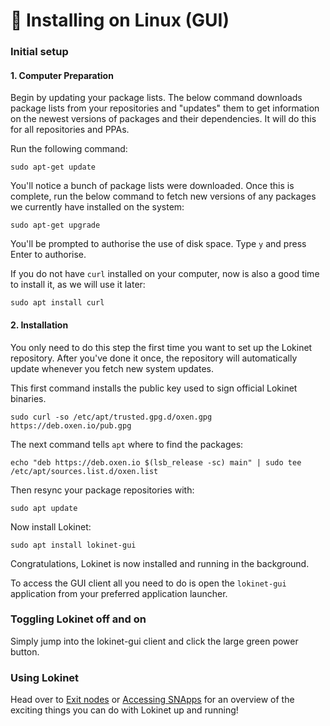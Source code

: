 # 🐧 Installing on Linux \(GUI\)

### Initial setup

#### 1. Computer Preparation

Begin by updating your package lists. The below command downloads package lists from your repositories and "updates" them to get information on the newest versions of packages and their dependencies. It will do this for all repositories and PPAs.

Run the following command:

```text
sudo apt-get update
```

You'll notice a bunch of package lists were downloaded. Once this is complete, run the below command to fetch new versions of any packages we currently have installed on the system:

```text
sudo apt-get upgrade
```

You'll be prompted to authorise the use of disk space. Type `y` and press Enter to authorise.

If you do not have `curl` installed on your computer, now is also a good time to install it, as we will use it later:

```text
sudo apt install curl
```

#### 2. Installation

You only need to do this step the first time you want to set up the Lokinet repository. After you've done it once, the repository will automatically update whenever you fetch new system updates.

This first command installs the public key used to sign official Lokinet binaries.

```text
sudo curl -so /etc/apt/trusted.gpg.d/oxen.gpg https://deb.oxen.io/pub.gpg
```

The next command tells `apt` where to find the packages:

```text
echo "deb https://deb.oxen.io $(lsb_release -sc) main" | sudo tee /etc/apt/sources.list.d/oxen.list
```

Then resync your package repositories with:

```text
sudo apt update
```

Now install Lokinet:

```text
sudo apt install lokinet-gui
```

Congratulations, Lokinet is now installed and running in the background.

To access the GUI client all you need to do is open the `lokinet-gui` application from your preferred application launcher.

### Toggling Lokinet off and on

Simply jump into the lokinet-gui client and click the large green power button.

### Using Lokinet

Head over to [Exit nodes](../exit-nodes.md) or [Accessing SNApps](../snapps/accessing-snapps.md) for an overview of the exciting things you can do with Lokinet up and running!

